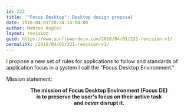 ```yaml
---
id: 222
title: '"Focus Desktop": Desktop design proposal'
date: 2018-04-01T20:34:14-04:00
author: Mehron Kugler
layout: revision
guid: https://www.sunflowerdojo.com/2018/04/01/221-revision-v1/
permalink: /2018/04/01/221-revision-v1/
---
```

I propose a new set of rules for applications to follow and standards of application focus in a system I call the "Focus Desktop Environment."

<!--more-->

Mission statement:

<p style="text-align: center;">
  <strong>The mission of Focus Desktop Environment (Focus DE)<br /> </strong><strong>is to preserve the user's focus on their active task<br /> and <em>never</em> disrupt it.</strong>
</p>

&nbsp;
